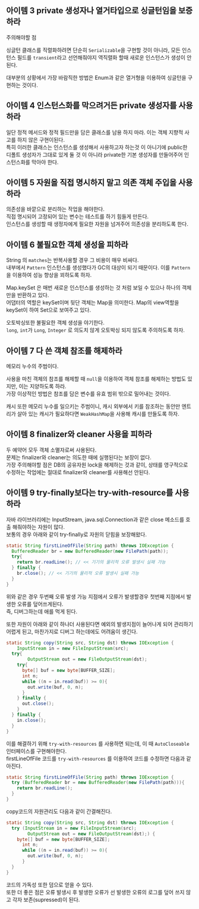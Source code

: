 ## 아이템 3 private 생성자나 열거타입으로 싱글턴임을 보증하라

주의해야할 점

싱글턴 클래스를 직렬화하려면 단순히 `Serializable`을 구현할 것이 아니라, 모든 인스턴스 필드를 `transient`라고 선언해줘야지 역직렬화 할때 새로운 인스턴스가 생성이 안된다.

대부분의 상황에서 가장 바람직한 방법은 Enum과 같은 열거형을 이용하여 싱글턴을 구현하는 것이다.

## 아이템 4 인스턴스화를 막으려거든 private 생성자를 사용하라

일단 정적 메서드와 정적 필드만을 담은 클래스를 남용 하지 마라. 이는 객체 지향적 사고를 하지 않은 구현이된다.  
특히 이러한 클래스는 인스턴스를 생성해서 사용하고자 하는것 이 아니기에 public한 디폴트 생성자가 그대로 있게 둘 것 이 아니라 private한 기본 생성자를 만들어주어 인스턴스화를 막아야 한다.

## 아이템 5 자원을 직접 명시하지 말고 의존 객체 주입을 사용하라

의존성을 바깥으로 분리하는 작업을 해야한다.  
직접 명시되어 고정되어 있는 변수는 테스트를 하기 힘들게 만든다.  
인스턴스를 생성할 때 생정자에게 필요한 자원을 넘겨주어 의존성을 분리하도록 한다.

## 아이템 6 불필요한 객체 생성을 피하라

String 의 `matches`는 반복사용할 경우 그 비용이 매우 비싸다.  
내부에서 `Pattern` 인스턴스를 생성했다가 GC의 대상이 되기 때문이다. 이를 `Pattern`을 이용하여 성능 향상을 꾀하도록 하자.  

Map.keySet 은 매번 새로운 인스턴스를 생성하는 것 처럼 보일 수 있으나 하나의 객체만을 반환하고 있다.  
어댑터의 역할은 keySet이며 뒷단 객체는 Map을 의미한다. Map의 view역할을 keySet이 하여 Set으로 보여주고 있다.

오토박싱또한 불필요한 객체 생성을 야기한다.  
`long`, `int`가 `Long`, `Integer` 로 의도치 않게 오토박싱 되지 않도록 주의하도록 하자.

## 아이템 7 다 쓴 객체 참조를 해제하라

메모리 누수의 주범이다.

사용을 마친 객체의 참조를 해제할 때 `null`을 이용하여 객체 참조를 해제하는 방법도 있지만, 이는 지양하도록 하라.  
가장 이상적인 방법은 참조를 담은 변수를 유효 범위 밖으로 밀어내는 것이다.

캐시 또한 메모리 누수를 일으키는 주범이니, 캐시 외부에서 키를 참조하는 동안만 엔트리가 살아 있는 캐시가 필요하다면 `WeakHashMap`을 사용해 캐시를 만들도록 하자.

## 아이템 8 finalizer와 cleaner 사용을 피하라

두 예약어 모두 객체 소멸자로써 사용된다.  
문제는 finalizer와 cleaner는 의도한 때에 실행된다는 보장이 없다.  
가장 주의해야할 점은 DB의 공유자원 lock을 해제하는 것과 같이, 상태를 영구적으로 수정하는 작업에는 절대로 finalizer와 cleaner를 사용해선 안된다.

## 아이템 9 try-finally보다는 try-with-resource를 사용하라

자바 라이브러리에는 InputStream, java.sql.Connection과 같은 close 메소드를 호출 해줘야하는 자원이 많다.  
보통의 경우 아래와 같이 try-finally로 자원의 닫힘을 보장해왔다.

```java
static String firstLineOfFile(String path) throws IOException {
  BufferedReader br = new BufferedReader(new FilePath(path));
  try{
    return br.readLine(); // << 기기의 물리적 오류 발생시 실패 가능
  } finally {
    br.close(); // << 기기의 물리적 오류 발생시 실패 가능
  }
}
```

위와 같은 경우 두번째 오류 발생 가능 지점에서 오류가 발생할경우 첫번째 지점에서 발생한 오류를 덮어쓰게된다.  
즉, 디버그하는데 애를 먹게 된다.

또한 자원이 아래와 같이 하나더 사용된다면 예외의 발생지점이 늘어나게 되어 관리하기 어렵게 된고, 마찬가지로 디버그 하는데에도 어려움이 생긴다.

```java
static String copy(String src, String dst) throws IOException {
	InputStream in = new FileInputStream(src);
  try{
		OutputStream out = new FileOutputStream(dst);
    try{
      byte[] buf = new byte[BUFFER_SIZE];
      int n;
      while ((n = in.read(buf)) >= 0){
        out.write(buf, 0, n);
      }
    } finally {
      out.close();
    }
  } finally {
    in.close();
  }
}
```

이를 해결하기 위해 `try-with-resources` 를 사용하면 되는데, 이 때 `AutoCloseable` 인터페이스를 구현해야한다.  
firstLineOfFile 코드를 `try-with-resources` 를 이용하여 코드를 수정하면 다음과 같아진다.

```java
static String firstLineOfFile(String path) throws IOException {
  try (BufferedReader br = new BufferedReader(new FilePath(path))){
    return br.readLine();
  }
}
```

copy코드의 자원관리도 다음과 같이 간결해진다.

```java
static String copy(String src, String dst) throws IOException {
  try (InputStream in = new FileInputStream(src);
		OutputStream out = new FileOutputStream(dst);) {
    byte[] buf = new byte[BUFFER_SIZE];
      int n;
      while ((n = in.read(buf)) >= 0){
        out.write(buf, 0, n);
      }
  }
}
```

코드의 가독성 또한 덤으로 얻을 수 있다.  
또한 더 좋은 점은 오류 발생시 후 발생한 오류가 선 발생한 오류의 로그를 덮어 쓰지 않고 각자 보존(supressed)이 된다.  